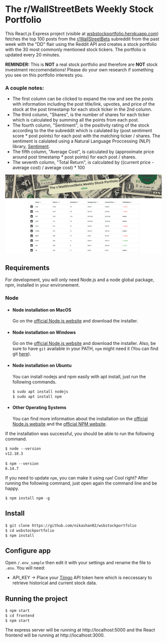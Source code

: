 # The r/WallStreetBets Weekly Stock Portfolio

This React.js Express project (visible at [wsbstockportfolio.herokuapp.com](http://wsbstockportfolio.herokuapp.com/)) fetches the top 100 posts from the [r/WallStreetBets](https://www.reddit.com/r/wallstreetbets/) subreddit from the past week with the "DD" flair using the Reddit API and creates a stock portfolio with the 30 most commonly mentioned stock tickers. The portfolio is updated every 20 minutes.

__REMINDER:__ This is __NOT__ a real stock portfolio and therefore are __NOT__ stock investment reccomendations! Please do your own research if something you see on this portfolio interests you.

### A couple notes:

- The first column can be clicked to expand the row and see the posts with information including the post title/link, upvotes, and price of the stock at the post timestamp for each stock ticker in the 2nd column.
- The third column, "Shares", is the number of shares for each ticker which is calculated by summing all the points from each post.
- The fourth column, "Sentiment", is the positivity rating of the stock according to the the subreddit which is calulated by (post sentiment score * post points) for each post with the matching ticker / shares. The sentiment is calulated using a Natural Language Proccessing (NLP) library, [Sentiment](https://www.npmjs.com/package/sentiment).
- The fifth column, "Average Cost", is calculated by (approximate price around post timestamp * post points) for each post / shares.
- The seventh column, "Total Return", is calculated by ((current price - average cost) / average cost) * 100

![Screenshot](https://github.com/nikashan02/wsbstockportfolio/blob/main/screenshot.png?raw=true)

## Requirements

For development, you will only need Node.js and a node global package, npm, installed in your environement.

### Node

- #### Node installation on MacOS

  Go on the [official Node.js website](https://nodejs.org/) and download the installer.

- #### Node installation on Windows

  Go on the [official Node.js website](https://nodejs.org/) and download the installer.
Also, be sure to have `git` available in your PATH, `npm` might need it (You can find git [here](https://git-scm.com/)).

- #### Node installation on Ubuntu

  You can install nodejs and npm easily with apt install, just run the following commands.

      $ sudo apt install nodejs
      $ sudo apt install npm

- #### Other Operating Systems
  You can find more information about the installation on the [official Node.js website](https://nodejs.org/) and the [official NPM website](https://npmjs.org/).

If the installation was successful, you should be able to run the following command.

    $ node --version
    v12.18.3

    $ npm --version
    6.14.7

If you need to update `npm`, you can make it using `npm`! Cool right? After running the following command, just open again the command line and be happy.

    $ npm install npm -g

## Install

    $ git clone https://github.com/nikashan02/wsbstockportfolio
    $ cd wsbstockportfolio
    $ npm install

## Configure app

Open `/.env_sample` then edit it with your settings and rename the file to `.env`. You will need:

- API_KEY → Place your [Tiingo](https://api.tiingo.com/) API token here which is neccessary to retrieve historical and current stock data.

## Running the project

    $ npm start
    $ cd frontend
    $ npm start

The express server will be running at http://localhost:5000 and the React frontend will be running at http://localhost:3000.
